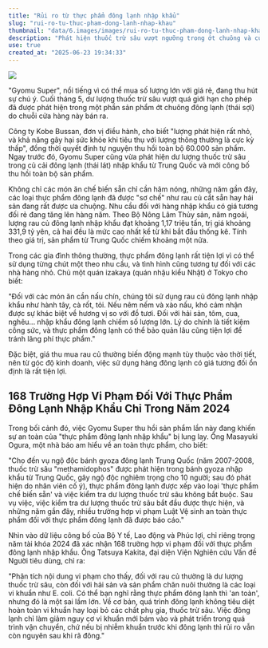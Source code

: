 ```yaml
---
title: "Rủi ro từ thực phẩm đông lạnh nhập khẩu"
slug: "rui-ro-tu-thuc-pham-dong-lanh-nhap-khau"
thumbnail: "data/6.images/images/rui-ro-tu-thuc-pham-dong-lanh-nhap-khau.webp"
description: "Phát hiện thuốc trừ sâu vượt ngưỡng trong ớt chuông và củ cải đông lạnh nhập khẩu từ Trung Quốc. Bài viết cảnh báo rủi ro từ thực phẩm đông lạnh nhập khẩu."
use: true
created_at: "2025-06-23 19:34:33"
---
```


![](/images/20250623-00000003-moneypost-000-1-view.webp)

"Gyomu Super", nổi tiếng vì có thể mua số lượng lớn với giá rẻ, đang thu hút sự chú ý. Cuối tháng 5, dư lượng thuốc trừ sâu vượt quá giới hạn cho phép đã được phát hiện trong một phần sản phẩm ớt chuông đông lạnh (thái sợi) do chuỗi cửa hàng này bán ra.

Công ty Kobe Bussan, đơn vị điều hành, cho biết "lượng phát hiện rất nhỏ, và khả năng gây hại sức khỏe khi tiêu thụ với lượng thông thường là cực kỳ thấp", đồng thời quyết định tự nguyện thu hồi toàn bộ 60.000 sản phẩm. Ngay trước đó, Gyomu Super cũng vừa phát hiện dư lượng thuốc trừ sâu trong củ cải đông lạnh (thái lát) nhập khẩu từ Trung Quốc và mới công bố thu hồi toàn bộ sản phẩm.

Không chỉ các món ăn chế biến sẵn chỉ cần hâm nóng, những năm gần đây, các loại thực phẩm đông lạnh đã được "sơ chế" như rau củ cắt sẵn hay hải sản đang rất được ưa chuộng. Nhu cầu đối với hàng nhập khẩu có giá tương đối rẻ đang tăng lên hàng năm. Theo Bộ Nông Lâm Thủy sản, năm ngoái, lượng rau củ đông lạnh nhập khẩu đạt khoảng 1,17 triệu tấn, trị giá khoảng 331,9 tỷ yên, cả hai đều là mức cao nhất kể từ khi bắt đầu thống kê. Tính theo giá trị, sản phẩm từ Trung Quốc chiếm khoảng một nửa.

Trong các gia đình thông thường, thực phẩm đông lạnh rất tiện lợi vì có thể sử dụng từng chút một theo nhu cầu, và tình hình cũng tương tự đối với các nhà hàng nhỏ. Chủ một quán izakaya (quán nhậu kiểu Nhật) ở Tokyo cho biết:

"Đối với các món ăn cần nấu chín, chúng tôi sử dụng rau củ đông lạnh nhập khẩu như hành tây, cà rốt, tỏi. Nếu nêm nếm và xào nấu, khó cảm nhận được sự khác biệt về hương vị so với đồ tươi. Đối với hải sản, tôm, cua, nghêu... nhập khẩu đông lạnh chiếm số lượng lớn. Lý do chính là tiết kiệm công sức, và thực phẩm đông lạnh có thể bảo quản lâu cũng tiện lợi để tránh lãng phí thực phẩm."

Đặc biệt, giá thu mua rau củ thường biến động mạnh tùy thuộc vào thời tiết, nên từ góc độ kinh doanh, việc sử dụng hàng đông lạnh có giá tương đối ổn định là rất tiện lợi.

## 168 Trường Hợp Vi Phạm Đối Với Thực Phẩm Đông Lạnh Nhập Khẩu Chỉ Trong Năm 2024

Trong bối cảnh đó, việc Gyomu Super thu hồi sản phẩm lần này đang khiến sự an toàn của "thực phẩm đông lạnh nhập khẩu" bị lung lay. Ông Masayuki Ogura, một nhà báo am hiểu về an toàn thực phẩm, cho biết:

"Cho đến vụ ngộ độc bánh gyoza đông lạnh Trung Quốc (năm 2007-2008, thuốc trừ sâu "methamidophos" được phát hiện trong bánh gyoza nhập khẩu từ Trung Quốc, gây ngộ độc nghiêm trọng cho 10 người; sau đó phát hiện do nhân viên cố ý), thực phẩm đông lạnh được xếp vào loại 'thực phẩm chế biến sẵn' và việc kiểm tra dư lượng thuốc trừ sâu không bắt buộc. Sau vụ việc, việc kiểm tra dư lượng thuốc trừ sâu bắt đầu được thực hiện, và những năm gần đây, nhiều trường hợp vi phạm Luật Vệ sinh an toàn thực phẩm đối với thực phẩm đông lạnh đã được báo cáo."

Nhìn vào dữ liệu công bố của Bộ Y tế, Lao động và Phúc lợi, chỉ riêng trong năm tài khóa 2024 đã xác nhận 168 trường hợp vi phạm đối với thực phẩm đông lạnh nhập khẩu. Ông Tatsuya Kakita, đại diện Viện Nghiên cứu Vấn đề Người tiêu dùng, chỉ ra:

"Phân tích nội dung vi phạm cho thấy, đối với rau củ thường là dư lượng thuốc trừ sâu, còn đối với hải sản và sản phẩm chăn nuôi thường là các loại vi khuẩn như E. coli. Có thể bạn nghĩ rằng thực phẩm đông lạnh thì 'an toàn', nhưng đó là một sai lầm lớn. Về cơ bản, quá trình đông lạnh không tiêu diệt hoàn toàn vi khuẩn hay loại bỏ các chất phụ gia, thuốc trừ sâu. Việc đông lạnh chỉ làm giảm nguy cơ vi khuẩn mới bám vào và phát triển trong quá trình vận chuyển, chứ nếu bị nhiễm khuẩn trước khi đông lạnh thì rủi ro vẫn còn nguyên sau khi rã đông."